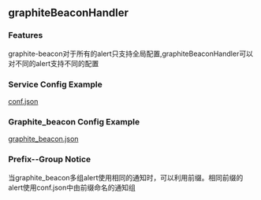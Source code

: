 ## graphiteBeaconHandler
### Features
graphite-beacon对于所有的alert只支持全局配置,graphiteBeaconHandler可以对不同的alert支持不同的配置
### Service Config Example
[conf.json](./conf.json)
### Graphite_beacon Config Example 
[graphite_beacon.json](./graphite_beacon.json)
### Prefix--Group Notice
当graphite_beacon多组alert使用相同的通知时，可以利用前缀。相同前缀的alert使用conf.json中由前缀命名的通知组
